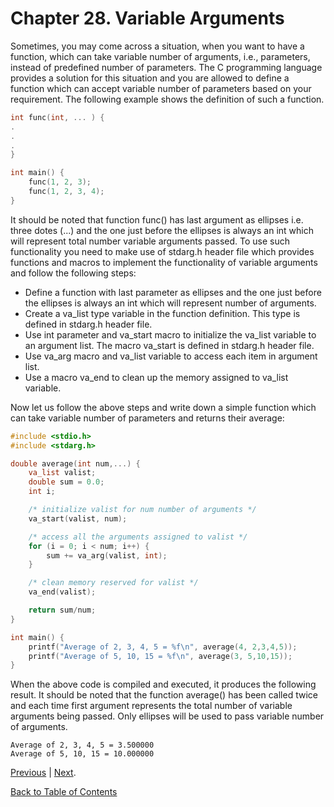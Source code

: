 # Chapter 28. Variable Arguments

Sometimes, you may come across a situation, when you want to have a function, which can take variable number of arguments, i.e., parameters, instead of predefined number of parameters. The C programming language provides a solution for this situation and you are allowed to define a function which can accept variable number of parameters based on your requirement. The following example shows the definition of such a function.

```c
int func(int, ... ) {
.
.
.
}

int main() {
    func(1, 2, 3);
    func(1, 2, 3, 4);
}
```

It should be noted that function func() has last argument as ellipses i.e. three dotes (...) and the one just before the ellipses is always an int which will represent total number variable arguments passed. To use such functionality you need to make use of stdarg.h header file which provides functions and macros to implement the functionality of variable arguments and follow the following steps:

- Define a function with last parameter as ellipses and the one just before the ellipses is always an int which will represent number of arguments.
- Create a va_list type variable in the function definition. This type is defined in stdarg.h header file.
- Use int parameter and va_start macro to initialize the va_list variable to an argument list. The macro va_start is defined in stdarg.h header file.
- Use va_arg macro and va_list variable to access each item in argument list.
- Use a macro va_end to clean up the memory assigned to va_list variable.

Now let us follow the above steps and write down a simple function which can take variable number of parameters and returns their average:

```c
#include <stdio.h>
#include <stdarg.h>

double average(int num,...) {
    va_list valist;
    double sum = 0.0;
    int i;

    /* initialize valist for num number of arguments */
    va_start(valist, num);

    /* access all the arguments assigned to valist */
    for (i = 0; i < num; i++) {
        sum += va_arg(valist, int);
    }

    /* clean memory reserved for valist */
    va_end(valist);

    return sum/num;
}

int main() {
    printf("Average of 2, 3, 4, 5 = %f\n", average(4, 2,3,4,5));
    printf("Average of 5, 10, 15 = %f\n", average(3, 5,10,15));
}
```

When the above code is compiled and executed, it produces the following result. It should be noted that the function average() has been called twice and each time first argument represents the total number of variable arguments being passed. Only ellipses will be used to pass variable number of arguments.

```console
Average of 2, 3, 4, 5 = 3.500000
Average of 5, 10, 15 = 10.000000
```

[Previous](/Chapter27._Recursion/README.md "Chapter 27. Recursion") | [Next](/Chapter29._Memory_Management/README.md "Chapter 29. Memory Management").

[Back to Table of Contents](../README.md "Table of Contents")
